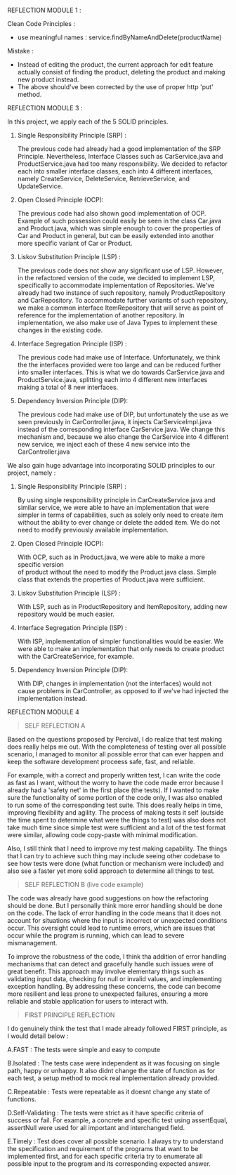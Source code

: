 REFLECTION MODULE 1 :

Clean Code Principles :
- use meaningful names : service.findByNameAndDelete(productName)

Mistake : 
- Instead of editing the product, the current approach for edit feature actually
  consist of finding the product, deleting the product and making new product instead.
- The above should've been corrected by the use of proper http 'put' method.

REFLECTION MODULE 3 :

In this project, we apply each of the 5 SOLID principles.
   1) Single Responsibility Principle (SRP) :
      
      The previous code had already had a good implementation of the SRP Principle. 
      Nevertheless,  Interface Classes such as CarService.java and ProductService.java
      had too many responsibility. We decided to refactor each into smaller interface
      classes, each into 4 different interfaces, namely CreateService, DeleteService,
      RetrieveService, and UpdateService.
   2) Open Closed Principle (OCP):
      
      The previous code had also shown good implementation of OCP. Example of such
      possession could easily be seen in the class Car.java and Product.java, which
      was simple enough to cover the properties of Car and Product in general, but can
      be easily extended into another more specific variant of Car or Product.
   3) Liskov Substitution Principle (LSP) :
      
      The previous code does not show any significant use of LSP. However, in the
      refactored version of the code, we decided to implement LSP, specifically to
      accommodate implementation of Repositories. We've already had two instance of
      such repository, namely ProductRepository and CarRepository. To accommodate
      further variants of such repository, we make a common interface ItemRepository
      that will serve as point of reference for the implementation of another
      repository. In implementation, we also make use of Java Types to implement these
      changes in the existing code.
   4) Interface Segregation Principle (ISP) :
      
      The previous code had make use of Interface. Unfortunately, we think the
      the interfaces provided were too large and can be reduced further into smaller
      interfaces. This is what we do towards CarService.java and ProductService.java,
      splitting each into 4 different new interfaces making a total of 8 new interfaces.
   5) Dependency Inversion Principle (DIP):
       
      The previous code had make use of DIP, but unfortunately the use as we seen
      previously in CarController.java, it injects CarServiceImpl.java instead of
      the corresponding interface CarService.java. We change this mechanism and, because
      we also change the CarService into 4 different new service, we inject each of
      these 4 new service into the CarController.java

We also gain huge advantage into incorporating SOLID principles to our project, namely :
   1) Single Responsibility Principle (SRP) :
      
      By using single responsibility principle in CarCreateService.java and similar 
      service, we were able to have an implementation that were simpler in terms of 
      capabilities, such as solely only need to create item without the ability to 
      ever change or delete the added item. We do not need to modify previously
      available implementation. 
   2) Open Closed Principle (OCP):
      
      With OCP, such as in Product.java, we were able to make a more specific version         
      of product without the need to modify the Product.java class. Simple class that
      extends the properties of Product.java were sufficient.
   3) Liskov Substitution Principle (LSP) :
      
      With LSP, such as in ProductRepository and ItemRepository, adding new repository would be much easier.
   4) Interface Segregation Principle (ISP) :
      
      With ISP, implementation of simpler functionalities would be easier. We were able to make an implementation that only needs to create product with the CarCreateService, for example.
   5) Dependency Inversion Principle (DIP):
       
      With DIP, changes in implementation (not the interfaces) would not cause problems in CarController, as opposed to if we've had injected the implementation instead.

REFLECTION MODULE 4

> SELF REFLECTION A

Based on the questions proposed by Percival, I do realize that test making does really helps me out. With the completeness of testing over all possible scenario, I managed to monitor all possible error that can ever happen and keep the software development proceess safe, fast, and reliable.

For example, with a correct and properly written test, I can write the code as fast as I want, without the worry to have the code made error because I already had a 'safety net' in the first place (the tests). If I wanted to make sure the functionality of some portion of the code only, I was also enabled to run some of the corresponding test suite. This does really helps in time, improving flexibility and agility. The process of making tests it self (outside the time spent to determine what were the things to test) was also does not take much time since simple test were sufficient and a lot of the test format were similar, allowing code copy-paste with minimal modification.

Also, I still think that I need to improve my test making capability. The things that I can try to achieve such thing may include seeing other codebase to see how tests were done (what function or mechanism were included) and also see a faster yet more solid approach to determine all things to test.

> SELF REFLECTION B (live code example)

The code was already have good suggestions on how the refactoring should be done. But I personally think more error handling should be done on the code. The lack of error handling in the code means that it does not account for situations where the input is incorrect or unexpected conditions occur. This oversight could lead to runtime errors, which are issues that occur while the program is running, which can lead to severe mismanagement. 

To improve the robustness of the code, I think tha addition of error handling mechanisms that can detect and gracefully handle such issues were of great benefit. This approach may involve elementary things such as validating input data, checking for null or invalid values, and implementing exception handling. By addressing these concerns, the code can become more resilient and less prone to unexpected failures, ensuring a more reliable and stable application for users to interact with.

> FIRST PRINCIPLE REFLECTION

I do genuinely think the test that I made already followed FIRST principle, as I would detail below :

A.FAST            : The tests were simple and easy to compute

B.Isolated        : The tests case were independent as it was focusing on single path, happy or unhappy. It also didnt change the state of function as for each test, a setup method to mock real implementation already provided.

C.Repeatable      : Tests were repeatable as it doesnt change any state of functions.

D.Self-Validating : The tests were strict as it have specific criteria of success or fail. For example, a concrete and specific test using assertEqual, assertNull were used for all important and interchanged field.

E.Timely          : Test does cover all possible scenario. I always try to understand the specification and requirement of the programs that want to be implemented first, and for each specific criteria try to enumerate all possible input to the program and its corresponding expected answer.

       

       

       
      
